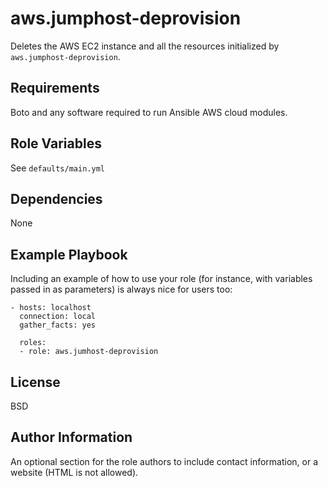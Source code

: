 aws.jumphost-deprovision
=========

Deletes the AWS EC2 instance and all the resources initialized by `aws.jumphost-deprovision`.

Requirements
------------

Boto and any software required to run Ansible AWS cloud modules.

Role Variables
--------------

See `defaults/main.yml`

Dependencies
------------

None

Example Playbook
----------------

Including an example of how to use your role (for instance, with variables passed in as parameters) is always nice for users too:

    - hosts: localhost
      connection: local
      gather_facts: yes

      roles:
      - role: aws.jumhost-deprovision

License
-------

BSD

Author Information
------------------

An optional section for the role authors to include contact information, or a website (HTML is not allowed).
